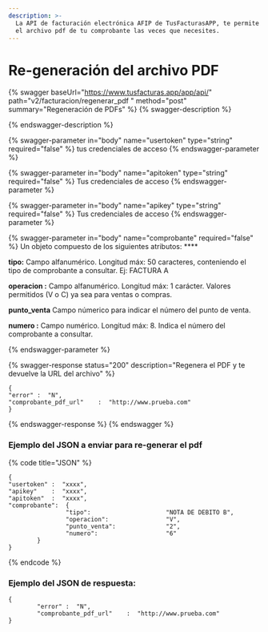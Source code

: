 ```yaml
---
description: >-
  La API de facturación electrónica AFIP de TusFacturasAPP, te permite regenerar
  el archivo pdf de tu comprobante las veces que necesites.
---
```


# Re-generación del archivo PDF

{% swagger baseUrl="https://www.tusfacturas.app/app/api/" path="v2/facturacion/regenerar_pdf " method="post" summary="Regeneración de PDFs" %}
{% swagger-description %}

{% endswagger-description %}

{% swagger-parameter in="body" name="usertoken" type="string" required="false" %}
tus credenciales de acceso
{% endswagger-parameter %}

{% swagger-parameter in="body" name="apitoken" type="string" required="false" %}
Tus credenciales de acceso
{% endswagger-parameter %}

{% swagger-parameter in="body" name="apikey" type="string" required="false" %}
Tus credenciales de acceso
{% endswagger-parameter %}

{% swagger-parameter in="body" name="comprobante" required="false" %}
Un objeto compuesto de los siguientes atributos: ****&#x20;

**tipo:** Campo alfanumérico. Longitud máx: 50 caracteres, conteniendo el tipo de comprobante a consultar. Ej: FACTURA A&#x20;

**operacion :** Campo alfanumérico. Longitud máx: 1 carácter. Valores permitidos (V o C) ya sea para ventas o compras.

**punto\_venta** Campo númerico para indicar el número del punto de venta.

**numero :** Campo numérico. Longitud máx: 8. Indica el número del comprobante a consultar.


{% endswagger-parameter %}

{% swagger-response status="200" description="Regenera el PDF y te devuelve la URL del archivo" %}
```
{
"error" :  "N",
"comprobante_pdf_url"    :  "http://www.prueba.com"
}
```
{% endswagger-response %}
{% endswagger %}

### Ejemplo del JSON a enviar para re-generar el pdf

{% code title="JSON" %}
```
{
"usertoken" :  "xxxx",
"apikey"    :  "xxxx",
"apitoken"  :  "xxxx",
"comprobante":  {
                "tipo":                     "NOTA DE DEBITO B",
                "operacion":                "V",
                "punto_venta":              "2",
                "numero":                   "6"
        }
}

```
{% endcode %}

### Ejemplo del JSON de respuesta:

```
{
        "error" :  "N",
        "comprobante_pdf_url"    :  "http://www.prueba.com"
}
```

##
